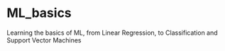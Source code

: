 # ML_basics
Learning the basics of ML, from Linear Regression, to Classification and Support Vector Machines
